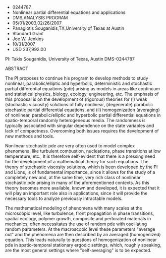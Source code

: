 
* 0244787
* Nonlinear partial differential equations and applications
* DMS,ANALYSIS PROGRAM
* 05/01/2003,02/26/2007
* Panagiotis Souganidis,TX,University of Texas at Austin
* Standard Grant
* Joe W. Jenkins
* 10/31/2007
* USD 237,992.00

PI: Takis Souganidis, University of Texas, Austin DMS-0244787

ABSTRACT

The PI proposes to continue his program to develop methods to study nonlinear,
parabolic/elliptic and hyperbolic, deterministic and stochastic partial
differential equations (pde) arising as models in areas like continuum and
statistical physics, biology, ecology, engineering, etc. The emphasis of this
proposal is on the development of (rigorous) theories for (i) weak (stochastic
viscosity) solutions of fully nonlinear, (degenerate) parabolic stochastic
partial differential equations, and (ii) homogenization (averaging) of
nonlinear, parabolic/elliptic and hyperbolic partial differential equations in
spatio-temporal randomly heterogeneous media. The randomness is typically
associated with singular dependence on the state variables and lack of
compactness. Overcoming both issues requires the development of new methods and
tools.

Nonlinear stochastic pde are very often used to model complex phenomena, like
turbulent combustion, nucleations, phase transitions at low temperature, etc.,
It is therefore self-evident that there is a pressing need for the development
of a mathematical theory for such equations. The theory of stochastic viscosity
solutions, which is been developed by the PI and Lions, is of fundamental
importance, since it allows for the study of a completely new and, at the same
time, very rich class of nonlinear stochastic pde arising in many of the
aforementioned contexts. As this theory becomes more available, known and
developed, it is expected that it will play an important role also in
applications, since it will provide the necessary tools to analyze previously
intractable models.

The mathematical modeling of phenomena with many scales at the microscopic
level, like turbulence, front propagation in phase transitions, spatial ecology,
polymer growth, composite and perforated materials in mechanics, often
necessitates the use of random pde with oscillating random parameters. At the
macroscopic level these parameters "average out" and the phenomena are then
described by an averaged (homogenized) equation. This leads naturally to
questions of homogenization of nonlinear pde in spatio-temporal stationary
ergodic settings, which, roughly speaking, are the most general settings where
"self-averaging" is to be expected.


